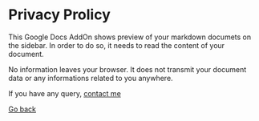 # Privacy Prolicy

This Google Docs AddOn shows preview of your markdown documets on the sidebar. In order to do so, it needs to read the content of your document.

No information leaves your browser. It does not transmit your document data or any informations related to you anywhere.

If you have any query, [contact me](https://mustak.im/home/contact)

[Go back](README.md)
